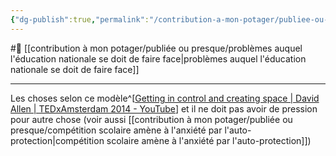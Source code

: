 ```yaml
---
{"dg-publish":true,"permalink":"/contribution-a-mon-potager/publiee-ou-presque/on-doit-se-laisser-rester-naturel-pour-faire-quelque-chose/"}
---
```


#🌱 [[contribution à mon potager/publiée ou presque/problèmes auquel l'éducation nationale se doit de faire face\|problèmes auquel l'éducation nationale se doit de faire face]]

---
Les choses selon ce modèle^[[Getting in control and creating space | David Allen | TEDxAmsterdam 2014 - YouTube](https://www.youtube.com/watch?v=kOSFxKaqOm4)] 
et il ne doit pas avoir de pression pour autre chose (voir aussi [[contribution à mon potager/publiée ou presque/compétition scolaire amène à l'anxiété par l'auto-protection\|compétition scolaire amène à l'anxiété par l'auto-protection]])